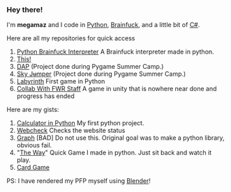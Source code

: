 ### Hey there!

I'm **megamaz** and I code in [Python](https://www.python.org/), [Brainfuck](https://www.youtube.com/watch?v=tcHaMWktCYE&ab_channel=623), and a little bit of [C#](https://docs.microsoft.com/en-us/dotnet/csharp/). 

Here are all my repositories for quick access
1. [Python Brainfuck Interpreter](https://github.com/megamaz/Brainfuck_Interpreter_Python) A Brainfuck interpreter made in python.
1. [This!](https://github.com/megamaz/megamaz)
1. [DAP](https://github.com/megamaz/Data-analyze-project) (Project done during Pygame Summer Camp.)
1. [Sky J~~u~~mper](https://github.com/megamaz/Sky-jmper) (Project done during Pygame Summer Camp.)
1. [Labyrinth](https://github.com/megamaz/Labyrinth) First game in Python
1. [Collab With FWR Staff](https://github.com/megamaz/CollabWithFWRStaff) A game in unity that is nowhere near done and progress has ended

Here are my gists:
1. [Calculator in Python](https://gist.github.com/megamaz/82a49eefb634c1afebcf0c6ea7a9425d) My first python project.
1. [Webcheck](https://gist.github.com/megamaz/54ea880af345177544a9fa8914a57635) Checks the website status
1. [Graph](https://gist.github.com/megamaz/8f27b94b31b6609be8a0f826ac93fd8e) [BAD] Do not use this. Original goal was to make a python library, obvious fail.
1. "[The Way](https://gist.github.com/megamaz/41cfb50c3779f32018119f9e9ff540c1)" Quick Game I made in python. Just sit back and watch it play.
1. [Card Game](https://gist.github.com/megamaz/6eb2d00c5c9d8a6b7e6a36cc3478cb7c) 


PS: I have rendered my PFP myself using [Blender](https://www.blender.org/)!
